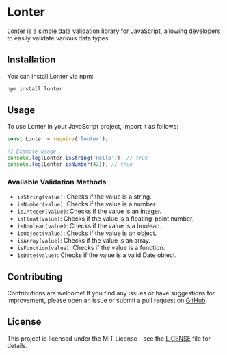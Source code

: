 # Lonter

Lonter is a simple data validation library for JavaScript, allowing developers to easily validate various data types.

## Installation

You can install Lonter via npm:

```bash
npm install lonter
```

## Usage

To use Lonter in your JavaScript project, import it as follows:

```javascript
const Lonter = require('lonter');

// Example usage
console.log(Lonter.isString('Hello')); // true
console.log(Lonter.isNumber(42)); // true
```

### Available Validation Methods

- `isString(value)`: Checks if the value is a string.
- `isNumber(value)`: Checks if the value is a number.
- `isInteger(value)`: Checks if the value is an integer.
- `isFloat(value)`: Checks if the value is a floating-point number.
- `isBoolean(value)`: Checks if the value is a boolean.
- `isObject(value)`: Checks if the value is an object.
- `isArray(value)`: Checks if the value is an array.
- `isFunction(value)`: Checks if the value is a function.
- `isDate(value)`: Checks if the value is a valid Date object.

## Contributing

Contributions are welcome! If you find any issues or have suggestions for improvement, please open an issue or submit a pull request on [GitHub](https://github.com/portyNak400/lonter).

## License

This project is licensed under the MIT License - see the [LICENSE](LICENSE) file for details.
